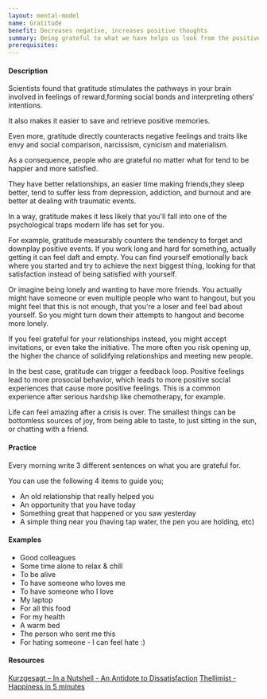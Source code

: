```yaml
---
layout: mental-model
name: Gratitude
benefit: Decreases negative, increases positive thoughts
summary: Being grateful to what we have helps us look from the positive angle.
prerequisites:
---
```


#### Description

Scientists found that gratitude stimulates the pathways in your brain involved in feelings of reward,forming social bonds and interpreting others' intentions.

It also makes it easier to save and retrieve positive memories.

Even more, gratitude directly counteracts negative feelings and traits like envy and social comparison, narcissism, cynicism and materialism.

As a consequence, people who are grateful no matter what for tend to be happier and more satisfied.

They have better relationships, an easier time making friends,they sleep better, tend to suffer less from depression, addiction, and burnout and are better at dealing with traumatic events.

In a way, gratitude makes it less likely that you'll fall into one of the psychological traps modern life has set for you. 

For example, gratitude measurably counters the tendency to forget and downplay positive events. If you work long and hard for something, actually getting it can feel daft and empty. You can find yourself emotionally back where you started and try to achieve the next biggest thing, looking for that satisfaction instead of being satisfied with yourself.

Or imagine being lonely and wanting to have more friends. You actually might have someone or even multiple people who want to hangout, but you might feel that this is not enough, that you're a loser and feel bad about yourself. So you might turn down their attempts to hangout and become more lonely.

If you feel grateful for your relationships instead, you might accept invitations, or even take the initiative. The more often you risk opening up, the higher the chance of solidifying relationships and meeting new people.

In the best case, gratitude can trigger a feedback loop. Positive feelings lead to more prosocial behavior, which leads to more positive social experiences that cause more positive feelings. This is a common experience after serious hardship like chemotherapy, for example.

Life can feel amazing after a crisis is over. The smallest things can be bottomless sources of joy, from being able to taste, to just sitting in the sun, or chatting with a friend.

#### Practice

Every morning write 3 different sentences on what you are grateful for. 

You can use the following 4 items to guide you; 

- An old relationship that really helped you
- An opportunity that you have today
- Something great that happened or you saw yesterday
- A simple thing near you (having tap water, the pen you are holding, etc)


#### Examples

- Good colleagues
- Some time alone to relax & chill
- To be alive
- To have someone who loves me
- To have someone who I love
- My laptop
- For all this food
- For my health
- A warm bed
- The person who sent me this
- For hating someone - I can feel hate :) 

#### Resources

[Kurzgesagt – In a Nutshell - An Antidote to Dissatisfaction](https://www.youtube.com/watch?v=WPPPFqsECz0)
[Thellimist - Happiness in 5 minutes](https://medium.com/@thellimist/happiness-in-5-minutes-5bb9b766d673?)